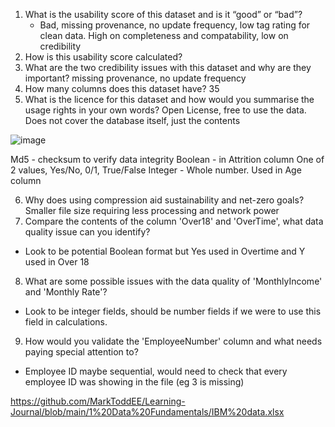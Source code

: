 
1. What is the usability score of this dataset and is it “good” or “bad”?
   - Bad, missing provenance, no update frequency, low tag rating for clean data. High on completeness and compatability, low on credibility
2. How is this usability score calculated?
3. What are the two credibility issues with this dataset and why are they important? missing provenance, no update frequency
4. How many columns does this dataset have? 35
5. What is the licence for this dataset and how would you summarise the usage rights in your own words? Open License, free to use the data. Does not cover the database itself, just the contents

![image](https://github.com/user-attachments/assets/69fb1d9d-3135-4b9e-97db-1a62398e511d)

Md5 - checksum to verify data integrity
Boolean - in Attrition column One of 2 values, Yes/No, 0/1, True/False
Integer - Whole number. Used in Age column

6. Why does using compression aid sustainability and net-zero goals? Smaller file size requiring less processing and network power
7. Compare the contents of the column 'Over18' and 'OverTime', what data quality issue can you identify?
- Look to be potential Boolean format but Yes used in Overtime and Y used in Over 18

8. What are some possible issues with the data quality of 'MonthlyIncome' and 'Monthly Rate'? 
- Look to be integer fields, should be number fields if we were to use this field in calculations.

9. How would you validate the 'EmployeeNumber' column and what needs paying special attention to? 
- Employee ID maybe sequential, would need to check that every employee ID was showing in the file (eg 3 is missing)

https://github.com/MarkToddEE/Learning-Journal/blob/main/1%20Data%20Fundamentals/IBM%20data.xlsx

